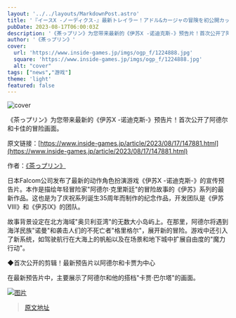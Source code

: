 ```yaml
---
layout: '../../layouts/MarkdownPost.astro'
title: '『イースX -ノーディクス-』最新トレイラー！アドル&カージャの冒険を初公開カット満載でお届け'
pubDate: 2023-08-17T06:00:03Z
description: '《茶っプリン》为您带来最新的《伊苏X -诺迪克斯-》预告片！首次公开了阿德尔和卡佳的冒险画面。'
author: '《茶っプリン》'
cover:
  url: 'https://www.inside-games.jp/imgs/ogp_f/1224888.jpg'
  square: 'https://www.inside-games.jp/imgs/ogp_f/1224888.jpg'
  alt: "cover"
tags: ["news","游戏"]
theme: 'light'
featured: false
---
```


![cover](https://www.inside-games.jp/imgs/ogp_f/1224888.jpg)

《茶っプリン》为您带来最新的《伊苏X -诺迪克斯-》预告片！首次公开了阿德尔和卡佳的冒险画面。

原文链接：[https://www.inside-games.jp/article/2023/08/17/147881.html](https://www.inside-games.jp/article/2023/08/17/147881.html)

作者：[《茶っプリン》](/author/10181/recent/%E8%8C%B6%E3%81%A3%E3%83%97%E3%83%AA%E3%83%B3)

日本Falcom公司发布了最新的动作角色扮演游戏《伊苏X -诺迪克斯-》的宣传预告片。本作是描绘年轻冒险家"阿德尔·克里斯廷"的冒险故事的《伊苏》系列的最新作品。这也是为了庆祝系列诞生35周年而制作的纪念作品，开发团队是《伊苏VIII》和《伊苏IX》的团队。

故事背景设定在北方海域"奥贝利亚湾"的无数大小岛屿上。在那里，阿德尔将遇到海洋民族"诺曼"和袭击人们的不死亡者"格里格尔"，展开新的冒险。游戏中还引入了新系统，如驾驶航行在大海上的帆船以及在场景和地下城中扩展自由度的"魔力行动"。

◆首次公开的剪辑！最新预告片以阿德尔和卡贾为中心

在最新预告片中，主要展示了阿德尔和他的搭档"卡贾·巴尔塔"的画面。

[![图片](https://www.inside-games.jp/imgs/zoom/1224878.jpg)](https://www.youtube.com/embed/XlOAE2cbMOo?rel=0)

>[原文地址](https://www.inside-games.jp/article/2023/08/17/147881.html)  